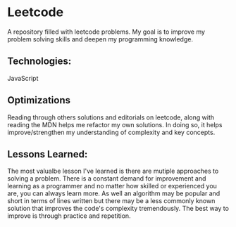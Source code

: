 # Leetcode
A repository filled with leetcode problems. My goal is to improve my problem solving skills and deepen my programming knowledge. 

## Technologies:

JavaScript

## Optimizations

Reading through others solutions and editorials on leetcode, along with reading the MDN helps me refactor my own solutions. In doing so, it helps improve/strengthen my understanding of complexity and key concepts. 

## Lessons Learned:

The most valualbe lesson I've learned is there are mutiple approaches to solving a problem. There is a constant demand for improvement and learning as a programmer and no matter how skilled or experienced you are, you can always learn more. As well an algorithm may be popular and short in terms of lines written but there may be a less commonly known solution that improves the code's complexity tremendously. The best way to improve is through practice and repetition.
